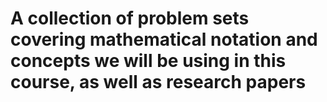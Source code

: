 # A collection of problem sets covering mathematical notation and concepts we will be using in this course, as well as research papers
